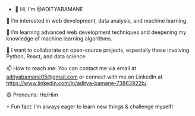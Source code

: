 - 👋 Hi, I’m @ADITYABAMANE

👀 I’m interested in web development, data analysis, and machine learning.

🌱 I’m learning advanced web development techniques and deepening my knowledge of machine learning algorithms.

💞️ I want to collaborate on open-source projects, especially those involving Python, React, and data science.

📫 How to reach me: You can contact me via email at adityabamane05@gmail.com or connect with me on LinkedIn at https://www.linkedin.com/in/aditya-bamane-73863922b/.

😄 Pronouns: He/Him

⚡ Fun fact: I’m always eager to learn new things  & challenge myself!


<!---
ADITYABAMANE/ADITYABAMANE is a ✨ special ✨ repository because its `README.md` (this file) appears on your GitHub profile.
You can click the Preview link to take a look at your changes.
--->
